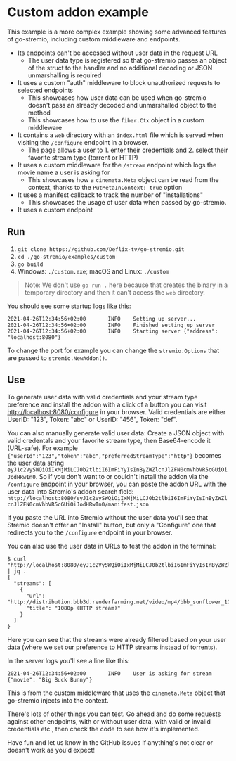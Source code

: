 # Custom addon example

This example is a more complex example showing some advanced features of go-stremio, including custom middleware and endpoints.

- Its endpoints can't be accessed without user data in the request URL
  - The user data type is registered so that go-stremio passes an object of the struct to the handler and no additional decoding or JSON unmarshalling is required
- It uses a custom "auth" middleware to block unauthorized requests to selected endpoints
  - This showcases how user data can be used when go-stremio doesn't pass an already decoded and unmarshalled object to the method
  - This showcases how to use the `fiber.Ctx` object in a custom middleware
- It contains a `web` directory with an `index.html` file which is served when visiting the `/configure` endpoint in a browser.
  - The page allows a user to 1. enter their credentials and 2. select their favorite stream type (torrent or HTTP)
- It uses a custom middleware for the `/stream` endpoint which logs the movie name a user is asking for
  - This showcases how a `cinemeta.Meta` object can be read from the context, thanks to the `PutMetaInContext: true` option
- It uses a manifest callback to track the number of "installations"
  - This showcases the usage of user data when passed by go-stremio.
- It uses a custom endpoint

## Run

1. `git clone https://github.com/Deflix-tv/go-stremio.git`
2. `cd ./go-stremio/examples/custom`
3. `go build`
4. Windows: `./custom.exe`; macOS and Linux: `./custom`

> Note: We don't use `go run .` here because that creates the binary in a temporary directory and then it can't access the `web` directory.

You should see some startup logs like this:

```text
2021-04-26T12:34:56+02:00       INFO    Setting up server...
2021-04-26T12:34:56+02:00       INFO    Finished setting up server
2021-04-26T12:34:56+02:00       INFO    Starting server {"address": "localhost:8080"}
```

To change the port for example you can change the `stremio.Options` that are passed to `stremio.NewAddon()`.

## Use

To generate user data with valid credentials and your stream type preference and install the addon with a click of a button you can visit <http://localhost:8080/configure> in your browser.
Valid credentials are either UserID: "123", Token: "abc" or UserID: "456", Token: "def".

You can also manually generate valid user data: Create a JSON object with valid credentals and your favorite stream type, then Base64-encode it (URL-safe). For example `{"userId":"123","token":"abc","preferredStreamType":"http"}` becomes the user data string `eyJ1c2VySWQiOiIxMjMiLCJ0b2tlbiI6ImFiYyIsInByZWZlcnJlZFN0cmVhbVR5cGUiOiJodHRwIn0`. So if you don't want to or couldn't install the addon via the `/configure` endpoint in your browser, you can paste the addon URL with the user data into Stremio's addon search field:
`http://localhost:8080/eyJ1c2VySWQiOiIxMjMiLCJ0b2tlbiI6ImFiYyIsInByZWZlcnJlZFN0cmVhbVR5cGUiOiJodHRwIn0/manifest.json`

If you paste the URL into Stremio without the user data you'll see that Stremio doesn't offer an "Install" button, but only a "Configure" one that redirects you to the `/configure` endpoint in your browser.

You can also use the user data in URLs to test the addon in the terminal:

```text
$ curl "http://localhost:8080/eyJ1c2VySWQiOiIxMjMiLCJ0b2tlbiI6ImFiYyIsInByZWZlcnJlZFN0cmVhbVR5cGUiOiJodHRwIn0/stream/movie/tt1254207.json" | jq .
{
  "streams": [
    {
      "url": "http://distribution.bbb3d.renderfarming.net/video/mp4/bbb_sunflower_1080p_30fps_normal.mp4",
      "title": "1080p (HTTP stream)"
    }
  ]
}
```

Here you can see that the streams were already filtered based on your user data (where we set our preference to HTTP streams instead of torrents).

In the server logs you'll see a line like this:

```text
2021-04-26T12:34:56+02:00       INFO    User is asking for stream       {"movie": "Big Buck Bunny"}
```

This is from the custom middleware that uses the `cinemeta.Meta` object that go-stremio injects into the context.

There's lots of other things you can test. Go ahead and do some requests against other endpoints, with or without user data, with valid or invalid credentials etc., then check the code to see how it's implemented.

Have fun and let us know in the GitHub issues if anything's not clear or doesn't work as you'd expect!
